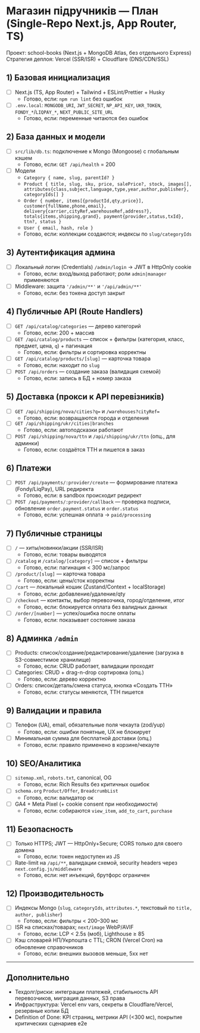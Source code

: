 # Магазин підручників — План (Single-Repo Next.js, App Router, TS)

Проект: school-books (Next.js + MongoDB Atlas, без отдельного Express)
Стратегия деплоя: Vercel (SSR/ISR) + Cloudflare (DNS/CDN/SSL)

## 1) Базовая инициализация
- [ ] Next.js (TS, App Router) + Tailwind + ESLint/Prettier + Husky
  - Готово, если: `npm run lint` без ошибок
- [ ] `.env.local`: `MONGODB_URI`, `JWT_SECRET`, `NP_API_KEY`, `UKR_TOKEN`, `FONDY_*`/`LIQPAY_*`, `NEXT_PUBLIC_SITE_URL`
  - Готово, если: переменные читаются без ошибок

## 2) База данных и модели
- [ ] `src/lib/db.ts`: подключение к Mongo (Mongoose) с глобальным кэшем
  - Готово, если: `GET /api/health` = 200
- [ ] Модели
  - `Category { name, slug, parentId? }`
  - `Product { title, slug, sku, price, salePrice?, stock, images[], attributes{class,subject,language,type,year,author,publisher}, categoryIds[] }`
  - `Order { number, items[{productId,qty,price}], customer{fullName,phone,email}, delivery{carrier,cityRef,warehouseRef,address?}, totals{items,shipping,grand}, payment{provider,status,txId}, ttn?, status }`
  - `User { email, hash, role }`
  - Готово, если: коллекции создаются; индексы по `slug/categoryIds`

## 3) Аутентификация админа
- [ ] Локальный логин (Credentials) `/admin/login` → JWT в HttpOnly cookie
  - Готово, если: вход/выход работают; роли `admin|manager` применяются
- [ ] Middleware: защита `'/admin/**'` и `'/api/admin/**'`
  - Готово, если: без токена доступ закрыт

## 4) Публичные API (Route Handlers)
- [ ] `GET /api/catalog/categories` — дерево категорий
  - Готово, если: 200 + массив
- [ ] `GET /api/catalog/products` — список + фильтры (категория, класс, предмет, цена, `q`) + пагинация
  - Готово, если: фильтры и сортировка корректны
- [ ] `GET /api/catalog/products/[slug]` — карточка товара
  - Готово, если: находит по `slug`
- [ ] `POST /api/orders` — создание заказа (валидация схемой)
  - Готово, если: запись в БД + номер заказа

## 5) Доставка (прокси к API перевізників)
- [ ] `GET /api/shipping/nova/cities?q=` и `/warehouses?cityRef=`
  - Готово, если: возвращаются города и отделения
- [ ] `GET /api/shipping/ukr/cities|branches`
  - Готово, если: автоподсказки работают
- [ ] `POST /api/shipping/nova/ttn` и `/api/shipping/ukr/ttn` (опц., для админки)
  - Готово, если: создаётся ТТН и пишется в заказ

## 6) Платежи
- [ ] `POST /api/payments/:provider/create` — формирование платежа (Fondy/LiqPay), URL редиректа
  - Готово, если: в sandbox происходит редирект
- [ ] `POST /api/payments/:provider/callback` — проверка подписи, обновление `order.payment.status` и `order.status`
  - Готово, если: успешная оплата → `paid/processing`

## 7) Публичные страницы
- [ ] `/` — хиты/новинки/акции (SSR/ISR)
  - Готово, если: товары выводятся
- [ ] `/catalog` и `/catalog/[category]` — список + фильтры
  - Готово, если: пагинация < 300 мс/запрос
- [ ] `/product/[slug]` — карточка товара
  - Готово, если: цены/сток корректны
- [ ] `/cart` — локальный кошик (Zustand/Context + localStorage)
  - Готово, если: добавление/удаление/qty
- [ ] `/checkout` — контакты, выбор перевозчика, город/отделение, итог
  - Готово, если: блокируется оплата без валидных данных
- [ ] `/order/[number]` — успех/ошибка после оплаты
  - Готово, если: показывает состояние заказа

## 8) Админка `/admin`
- [ ] Products: список/создание/редактирование/удаление (загрузка в S3-совместимое хранилище)
  - Готово, если: CRUD работает, валидации проходят
- [ ] Categories: CRUD + drag-n-drop сортировка (опц.)
  - Готово, если: дерево корректно
- [ ] Orders: список/деталь/смена статуса, кнопка «Создать ТТН»
  - Готово, если: статусы меняются, ТТН пишется

## 9) Валидации и правила
- [ ] Телефон (UA), email, обязательные поля чекаута (zod/yup)
  - Готово, если: ошибки понятные, UX не блокирует
- [ ] Минимальная сумма для бесплатной доставки (опц.)
  - Готово, если: правило применено в корзине/чекауте

## 10) SEO/Аналитика
- [ ] `sitemap.xml`, `robots.txt`, canonical, OG
  - Готово, если: Rich Results без критичных ошибок
- [ ] `schema.org` `Product/Offer`, `BreadcrumbList`
  - Готово, если: валидатор ок
- [ ] GA4 + Meta Pixel (+ cookie consent при необходимости)
  - Готово, если: собираются `view_item`, `add_to_cart`, `purchase`

## 11) Безопасность
- [ ] Только HTTPS; JWT — HttpOnly+Secure; CORS только для своего домена
  - Готово, если: токен недоступен из JS
- [ ] Rate-limit на `/api/**`, валидации схемой, security headers через `next.config.js/middleware`
  - Готово, если: нет инъекций, брутфорс ограничен

## 12) Производительность
- [ ] Индексы Mongo (`slug`, `categoryIds`, `attributes.*`, текстовый по `title, author, publisher`)
  - Готово, если: фильтры < 200–300 мс
- [ ] ISR на списках/товарах; `next/image` WebP/AVIF
  - Готово, если: LCP < 2.5s (моб), Lighthouse ≥ 85
- [ ] Кэш словарей НП/Укрпошта с TTL; CRON (Vercel Cron) на обновление справочников
  - Готово, если: внешних вызовов меньше, 5xx нет

---

## Дополнительно
- Техдолг/риски: интеграции платежей, стабильность API перевозчиков, миграция данных, S3 права
- Инфраструктура: Vercel env vars, секреты в Cloudflare/Vercel, резервные копии БД
- Definition of Done: KPI страниц, метрики API (<300 мс), покрытие критических сценариев e2e

